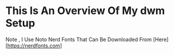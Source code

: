 # This Is An Overview Of My dwm Setup
Note , I Use Noto Nerd Fonts That Can Be Downloaded From [Here][https://nerdfonts.com]
